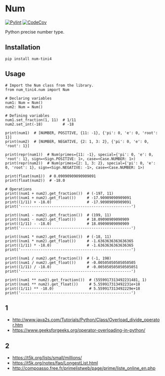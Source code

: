 # Num

[![Pylint](https://github.com/Tini4/Num/actions/workflows/pylint.yml/badge.svg)](https://github.com/Tini4/Num/actions/workflows/pylint.yml)
[![CodeCov](https://codecov.io/gh/Tini4/Num/branch/master/graph/badge.svg?token=BILTI4331O)](https://codecov.io/gh/Tini4/Num)

Python precise number type.

## Installation

`pip install num-tini4`

## Usage

```
# Import the Num class from the library.
from num_tini4.num import Num

# Declaring variables
num1: Num = Num()
num2: Num = Num()

# Defining variables
num1.set_fraction(1, 11)  # 1/11
num2.set_int(-18)         # -18

print(num1)  # [NUMBER, POSITIVE, {11: -1}, {'pi': 0, 'e': 0, 'root': 1}]
print(num2)  # [NUMBER, NEGATIVE, {2: 1, 3: 2}, {'pi': 0, 'e': 0, 'root': 1}]

print(repr(num1))  # Num(primes={11: -1}, special={'pi': 0, 'e': 0, 'root': 1}, sign=<Sign.POSITIVE: 1>, case=<Case.NUMBER: 1>)
print(repr(num2))  # Num(primes={2: 1, 3: 2}, special={'pi': 0, 'e': 0, 'root': 1}, sign=<Sign.NEGATIVE: -1>, case=<Case.NUMBER: 1>)

print(float(num1))  # 0.09090909090909091
print(float(num2))  # -18.0

# Operations
print((num1 + num2).get_fraction())  # (-197, 11)
print((num1 + num2).get_float())     # -17.90909090909091
print((1/11) + -18.0)                # -17.90909090909091
print('--------------------------------------------------')

print((num1 - num2).get_fraction())  # (199, 11)
print((num1 - num2).get_float())     # 18.09090909090909
print((1/11) - -18.0)                # 18.09090909090909
print('--------------------------------------------------')

print((num1 * num2).get_fraction())  # (-18, 11)
print((num1 * num2).get_float())     # -1.6363636363636365
print((1/11) * -18.0)                # -1.6363636363636365
print('--------------------------------------------------')

print((num1 / num2).get_fraction())  # (-1, 198)
print((num1 / num2).get_float())     # -0.00505050505050505
print((1/11) / -18.0)                # -0.005050505050505051
print('--------------------------------------------------')

print((num1 ** num2).get_fraction())  # (5559917313492231481, 1)
print((num1 ** num2).get_float())     # 5.559917313492231e+18
print((1/11) ** -18.0)                # 5.559917313492229e+18
print('--------------------------------------------------')
```

## 1
- http://www.java2s.com/Tutorials/Python/Class/Overload_divide_operator.htm
- https://www.geeksforgeeks.org/operator-overloading-in-python/

## 2
- https://t5k.org/lists/small/millions/
- https://t5k.org/notes/faq/LongestList.html
- http://compoasso.free.fr/primelistweb/page/prime/liste_online_en.php
